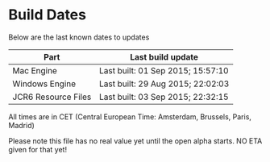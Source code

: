 # Build Dates

Below are the last known dates to updates

Part | Last build update
-----|-----
Mac Engine | Last built: 01 Sep 2015; 15:57:10
Windows Engine | Last built: 29 Aug 2015; 22:02:03
JCR6 Resource Files | Last built: 03 Sep 2015; 22:32:15
All times are in CET (Central European Time: Amsterdam, Brussels, Paris, Madrid)


Please note this file has no real value yet until the open alpha starts. NO ETA given for that yet!
